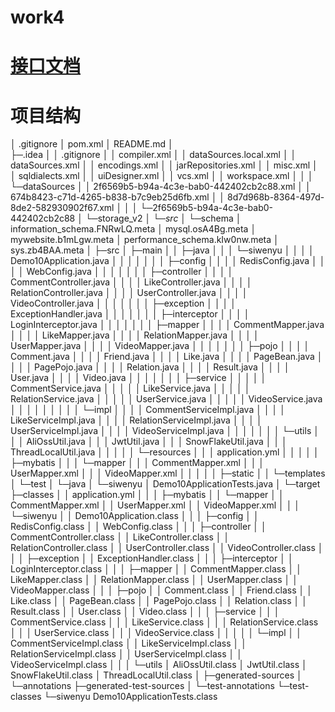 # work4

# [接口文档](https://apifox.com/apidoc/shared-6c1bc6c1-6281-461f-a5b5-64a326928391/api-149143987)
# 项目结构
│  .gitignore
│  pom.xml
│  README.md
│  
├─.idea
│  │  .gitignore
│  │  compiler.xml
│  │  dataSources.local.xml
│  │  dataSources.xml
│  │  encodings.xml
│  │  jarRepositories.xml
│  │  misc.xml
│  │  sqldialects.xml
│  │  uiDesigner.xml
│  │  vcs.xml
│  │  workspace.xml
│  │
│  └─dataSources
│      │  2f6569b5-b94a-4c3e-bab0-442402cb2c88.xml
│      │  674b8423-c71d-4265-b838-b7c9eb25d6fb.xml
│      │  8d7d968b-8364-497d-8de2-582930902f67.xml
│      │
│      └─2f6569b5-b94a-4c3e-bab0-442402cb2c88
│          └─storage_v2
│              └─_src_
│                  └─schema
│                          information_schema.FNRwLQ.meta
│                          mysql.osA4Bg.meta
│                          mywebsite.b1mLgw.meta
│                          performance_schema.kIw0nw.meta
│                          sys.zb4BAA.meta
│
├─src
│  ├─main
│  │  ├─java
│  │  │  └─siwenyu
│  │  │      │  Demo10Application.java
│  │  │      │
│  │  │      ├─config
│  │  │      │      RedisConfig.java
│  │  │      │      WebConfig.java
│  │  │      │
│  │  │      ├─controller
│  │  │      │      CommentController.java
│  │  │      │      LikeController.java
│  │  │      │      RelationController.java
│  │  │      │      UserController.java
│  │  │      │      VideoController.java
│  │  │      │
│  │  │      ├─exception
│  │  │      │      ExceptionHandler.java
│  │  │      │
│  │  │      ├─interceptor
│  │  │      │      LoginInterceptor.java
│  │  │      │
│  │  │      ├─mapper
│  │  │      │      CommentMapper.java
│  │  │      │      LikeMapper.java
│  │  │      │      RelationMapper.java
│  │  │      │      UserMapper.java
│  │  │      │      VideoMapper.java
│  │  │      │
│  │  │      ├─pojo
│  │  │      │      Comment.java
│  │  │      │      Friend.java
│  │  │      │      Like.java
│  │  │      │      PageBean.java
│  │  │      │      PagePojo.java
│  │  │      │      Relation.java
│  │  │      │      Result.java
│  │  │      │      User.java
│  │  │      │      Video.java
│  │  │      │
│  │  │      ├─service
│  │  │      │  │  CommentService.java
│  │  │      │  │  LikeService.java
│  │  │      │  │  RelationService.java
│  │  │      │  │  UserService.java
│  │  │      │  │  VideoService.java
│  │  │      │  │
│  │  │      │  └─impl
│  │  │      │          CommentServiceImpl.java
│  │  │      │          LikeServiceImpl.java
│  │  │      │          RelationServiceImpl.java
│  │  │      │          UserServiceImpl.java
│  │  │      │          VideoServiceImpl.java
│  │  │      │
│  │  │      └─utils
│  │  │              AliOssUtil.java
│  │  │              JwtUtil.java
│  │  │              SnowFlakeUtil.java
│  │  │              ThreadLocalUtil.java
│  │  │
│  │  └─resources
│  │      │  application.yml
│  │      │
│  │      ├─mybatis
│  │      │  └─mapper
│  │      │          CommentMapper.xml
│  │      │          UserMapper.xml
│  │      │          VideoMapper.xml
│  │      │
│  │      ├─static
│  │      └─templates
│  └─test
│      └─java
│          └─siwenyu
│                  Demo10ApplicationTests.java
│
└─target
    ├─classes
    │  │  application.yml
    │  │
    │  ├─mybatis
    │  │  └─mapper
    │  │          CommentMapper.xml
    │  │          UserMapper.xml
    │  │          VideoMapper.xml
    │  │
    │  └─siwenyu
    │      │  Demo10Application.class
    │      │
    │      ├─config
    │      │      RedisConfig.class
    │      │      WebConfig.class
    │      │
    │      ├─controller
    │      │      CommentController.class
    │      │      LikeController.class
    │      │      RelationController.class
    │      │      UserController.class
    │      │      VideoController.class
    │      │
    │      ├─exception
    │      │      ExceptionHandler.class
    │      │
    │      ├─interceptor
    │      │      LoginInterceptor.class
    │      │
    │      ├─mapper
    │      │      CommentMapper.class
    │      │      LikeMapper.class
    │      │      RelationMapper.class
    │      │      UserMapper.class
    │      │      VideoMapper.class
    │      │
    │      ├─pojo
    │      │      Comment.class
    │      │      Friend.class
    │      │      Like.class
    │      │      PageBean.class
    │      │      PagePojo.class
    │      │      Relation.class
    │      │      Result.class
    │      │      User.class
    │      │      Video.class
    │      │
    │      ├─service
    │      │  │  CommentService.class
    │      │  │  LikeService.class
    │      │  │  RelationService.class
    │      │  │  UserService.class
    │      │  │  VideoService.class
    │      │  │
    │      │  └─impl
    │      │          CommentServiceImpl.class
    │      │          LikeServiceImpl.class
    │      │          RelationServiceImpl.class
    │      │          UserServiceImpl.class
    │      │          VideoServiceImpl.class
    │      │
    │      └─utils
    │              AliOssUtil.class
    │              JwtUtil.class
    │              SnowFlakeUtil.class
    │              ThreadLocalUtil.class
    │
    ├─generated-sources
    │  └─annotations
    ├─generated-test-sources
    │  └─test-annotations
    └─test-classes
        └─siwenyu
                Demo10ApplicationTests.class
